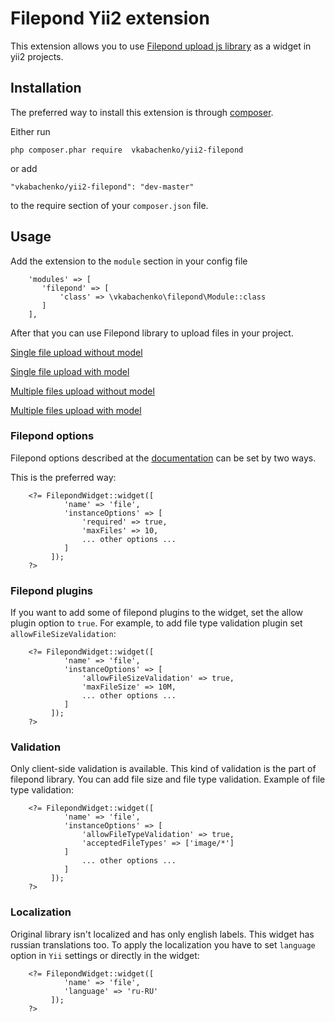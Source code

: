 # Filepond Yii2 extension

This extension allows you to use [Filepond upload js library](https://pqina.nl/filepond/) as a widget in yii2 projects.

## Installation

The preferred way to install this extension is through [composer](http://getcomposer.org/download/).

Either run

```
php composer.phar require  vkabachenko/yii2-filepond
```

or add

```
"vkabachenko/yii2-filepond": "dev-master"
```

to the require section of your `composer.json` file.

## Usage

Add the extension to the `module` section in your config file

```
    'modules' => [
       'filepond' => [
           'class' => \vkabachenko\filepond\Module::class
       ]
    ],
``` 

After that you can use Filepond library to upload files in your project.

[Single file upload without model](docs/single-without-model.md) 

[Single file upload with model](docs/single-with-model.md)

[Multiple files upload without model](docs/multiple-without-model.md) 

[Multiple files upload with model](docs/multiple-with-model.md)

### Filepond options

Filepond options described at the [documentation](https://pqina.nl/filepond/docs/) can be set by two ways.

This is the preferred way:

```
    <?= FilepondWidget::widget([
            'name' => 'file',
            'instanceOptions' => [
                'required' => true,
                'maxFiles' => 10,
                ... other options ...
            ]
         ]);
    ?>
```

### Filepond plugins ###

If you want to add some of filepond plugins to the widget, set the allow plugin option to `true`. For example, to add file type validation plugin set `allowFileSizeValidation`:

```
    <?= FilepondWidget::widget([
            'name' => 'file',
            'instanceOptions' => [
                'allowFileSizeValidation' => true,
                'maxFileSize' => 10M,
                ... other options ...
            ]
         ]);
    ?>
```

### Validation

Only client-side validation is available. This kind of validation is the part of filepond library. You can add file size and file type validation. Example of file type validation:

```
    <?= FilepondWidget::widget([
            'name' => 'file',
            'instanceOptions' => [
                'allowFileTypeValidation' => true,
                'acceptedFileTypes' => ['image/*']
            ]
                ... other options ...
            ]
         ]);
    ?>
```

### Localization

Original library isn't localized and has only english labels. This widget has russian translations too. To apply the localization you have to set `language` option in `Yii` settings or directly in the widget:

```
    <?= FilepondWidget::widget([
            'name' => 'file',
            'language' => 'ru-RU'
         ]);
    ?>
```


